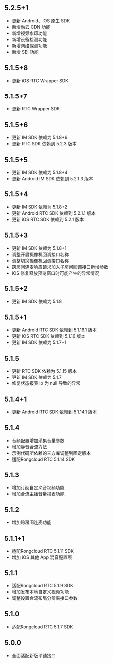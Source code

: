 ## 5.2.5+1

* 更新 Android、iOS 原生 SDK
* 新增融云 CDN 功能
* 新增视频水印功能
* 新增设备检测功能
* 新增网络探测功能
* 新增 SEI 功能

## 5.1.5+8

* 更新 iOS RTC Wrapper SDK

## 5.1.5+7

* 更新 RTC Wrapper SDK

## 5.1.5+6

* 更新 IM SDK 依赖为 5.1.8+6
* 更新 RTC SDK 依赖到 5.2.3 版本

## 5.1.5+5

* 更新 IM SDK 依赖为 5.1.8+4
* 更新 Android IM SDK 依赖到 5.2.1.3 版本

## 5.1.5+4

* 更新 IM SDK 依赖为 5.1.8+2
* 更新 Android RTC SDK 依赖到 5.2.1.1 版本
* 更新 iOS RTC SDK 依赖到 5.2.1 版本

## 5.1.5+3

* 更新 IM SDK 依赖为 5.1.8+1
* 调整开启摄像机回调接口名称
* 调整切换摄像机回调接口名称
* 跨房间连麦响应请求加入子房间回调接口新增参数
* iOS 修复释放预览窗口时可能产生的异常情况

## 5.1.5+2

* 更新 IM SDK 依赖为 5.1.8

## 5.1.5+1

* 更新 Android RTC SDK 依赖到 5.1.16.1 版本
* 更新 iOS RTC SDK 依赖到 5.1.16 版本
* 更新 IM SDK 依赖为 5.1.7+1

## 5.1.5

* 更新 RTC SDK 依赖为 5.1.15 版本
* 更新 IM SDK 依赖为 5.1.7
* 修复状态报表 ip 为 null 导致的异常

## 5.1.4+1

* 更新 Android RTC SDK 依赖到 5.1.14.1 版本

## 5.1.4

* 音频配置增加采集音量参数
* 增加静音合流方法
* 示例代码所依赖的三方库调整到固定版本
* 适配Rongcloud RTC 5.1.14 SDK

## 5.1.3

* 增加订阅自定义音视频功能
* 增加合流主播音量报表功能

## 5.1.2

* 增加跨房间连麦功能

## 5.1.1+1

* 适配Rongcloud RTC 5.1.11 SDK
* 增加 iOS 其他 App 混音配置项

## 5.1.1

* 适配Rongcloud RTC 5.1.9 SDK
* 增加发布本地自定义视频功能
* 调整设置合流布局分辨率接口参数

## 5.1.0

* 适配Rongcloud RTC 5.1.7 SDK

## 5.0.0

* 全面适配新版平铺接口
